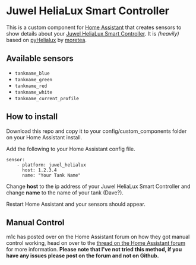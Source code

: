 # Juwel HeliaLux Smart Controller

This is a custom component for [Home Assistant](https://www.home-assistant.io/) that creates sensors to show details about your [Juwel HeliaLux Smart Controller](https://www.juwel-aquarium.co.uk/Products/Lighting/LED/HeliaLux-LED/HeliaLux-SmartControl/). It is *(heavily)* based on [pyHelialux](https://github.com/moretea/pyHelialux) by [moretea](https://github.com/moretea).

## Available sensors
* `tankname_blue`
* `tankname_green`
* `tankname_red`
* `tankname_white`
* `tankname_current_profile`

## How to install

Download this repo and copy it to your config/custom_components folder on your Home Assistant install.

Add the following to your Home Assistant config file.
```
sensor:
    - platform: juwel_helialux
      host: 1.2.3.4
      name: "Your Tank Name"
```
Change **host** to the ip address of your Juwel HeliaLux Smart Controller and change **name** to the name of your tank (Dave?).

Restart Home Assistant and your sensors should appear.

## Manual Control

m1c has posted over on the Home Assistant forum on how they got manual control working, head on over to the [thread on the Home Assistant forum](https://community.home-assistant.io/t/custom-component-juwel-helialux-smart-controller/385515/8) for more information. **Please note that I've not tried this method, if you have any issues please post on the forum and not on Github.**


